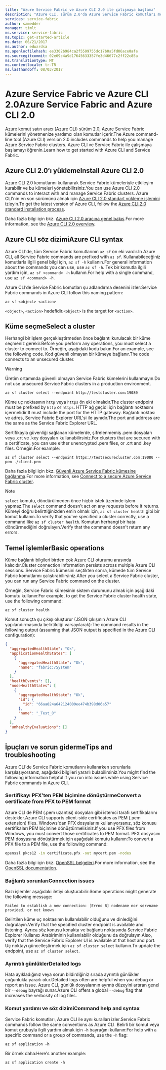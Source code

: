 ```yaml
---
title: "Azure Service Fabric ve Azure CLI 2.0 ile çalışmaya başlama"
description: "Azure CLI, sürüm 2.0'da Azure Service Fabric komutları modülünü kullanmayı öğrenin. Kümeye bağlanmayı ve uygulamaları yönetmeyi öğrenin."
services: service-fabric
author: samedder
manager: timlt
ms.service: service-fabric
ms.topic: get-started-article
ms.date: 06/21/2017
ms.author: edwardsa
ms.openlocfilehash: ee3302b984ca2f5509755dc17b0a5fd06ace0afe
ms.sourcegitcommit: 02e69c4a9d17645633357fe3d46677c2ff22c85a
ms.translationtype: MT
ms.contentlocale: tr-TR
ms.lasthandoff: 08/03/2017
---
```

# <a name="azure-service-fabric-and-azure-cli-20"></a><span data-ttu-id="fe3a8-104">Azure Service Fabric ve Azure CLI 2.0</span><span class="sxs-lookup"><span data-stu-id="fe3a8-104">Azure Service Fabric and Azure CLI 2.0</span></span>

<span data-ttu-id="fe3a8-105">Azure komut satırı aracı (Azure CLI) sürüm 2.0, Azure Service Fabric kümelerini yönetmenize yardımcı olan komutlar içerir.</span><span class="sxs-lookup"><span data-stu-id="fe3a8-105">The Azure command-line tool (Azure CLI) version 2.0 includes commands to help you manage Azure Service Fabric clusters.</span></span> <span data-ttu-id="fe3a8-106">Azure CLI ve Service Fabric ile çalışmaya başlamayı öğrenin.</span><span class="sxs-lookup"><span data-stu-id="fe3a8-106">Learn how to get started with Azure CLI and Service Fabric.</span></span>

## <a name="install-azure-cli-20"></a><span data-ttu-id="fe3a8-107">Azure CLI 2.0’ı yükleme</span><span class="sxs-lookup"><span data-stu-id="fe3a8-107">Install Azure CLI 2.0</span></span>

<span data-ttu-id="fe3a8-108">Azure CLI 2.0 komutlarını kullanarak Service Fabric kümeleriyle etkileşim kurabilir ve bu kümeleri yönetebilirsiniz.</span><span class="sxs-lookup"><span data-stu-id="fe3a8-108">You can use Azure CLI 2.0 commands to interact with and manage Service Fabric clusters.</span></span> <span data-ttu-id="fe3a8-109">Azure CLI'nin en son sürümünü almak için [Azure CLI 2.0 standart yükleme işlemini](https://docs.microsoft.com/en-us/cli/azure/install-azure-cli) izleyin.</span><span class="sxs-lookup"><span data-stu-id="fe3a8-109">To get the latest version of Azure CLI, follow the [Azure CLI 2.0 standard installation process](https://docs.microsoft.com/en-us/cli/azure/install-azure-cli).</span></span>

<span data-ttu-id="fe3a8-110">Daha fazla bilgi için bkz. [Azure CLI 2.0 aracına genel bakış](https://docs.microsoft.com/en-us/cli/azure/overview).</span><span class="sxs-lookup"><span data-stu-id="fe3a8-110">For more information, see the [Azure CLI 2.0 overview](https://docs.microsoft.com/en-us/cli/azure/overview).</span></span>

## <a name="azure-cli-syntax"></a><span data-ttu-id="fe3a8-111">Azure CLI söz dizimi</span><span class="sxs-lookup"><span data-stu-id="fe3a8-111">Azure CLI syntax</span></span>

<span data-ttu-id="fe3a8-112">Azure CLI'de, tüm Service Fabric komutlarının `az sf` ön eki vardır.</span><span class="sxs-lookup"><span data-stu-id="fe3a8-112">In Azure CLI, all Service Fabric commands are prefixed with `az sf`.</span></span> <span data-ttu-id="fe3a8-113">Kullanabileceğiniz komutlarla ilgili genel bilgi için, `az sf -h` kullanın.</span><span class="sxs-lookup"><span data-stu-id="fe3a8-113">For general information about the commands you can use, use `az sf -h`.</span></span> <span data-ttu-id="fe3a8-114">Tek bir komutla ilgili yardım için, `az sf <command> -h` kullanın.</span><span class="sxs-lookup"><span data-stu-id="fe3a8-114">For help with a single command, use `az sf <command> -h`.</span></span>

<span data-ttu-id="fe3a8-115">Azure CLI’de Service Fabric komutları şu adlandırma desenini izler:</span><span class="sxs-lookup"><span data-stu-id="fe3a8-115">Service Fabric commands in Azure CLI follow this naming pattern:</span></span>

```azurecli
az sf <object> <action>
```

<span data-ttu-id="fe3a8-116">`<object>`, `<action>` hedefidir.</span><span class="sxs-lookup"><span data-stu-id="fe3a8-116">`<object>` is the target for `<action>`.</span></span>

## <a name="select-a-cluster"></a><span data-ttu-id="fe3a8-117">Küme seçme</span><span class="sxs-lookup"><span data-stu-id="fe3a8-117">Select a cluster</span></span>

<span data-ttu-id="fe3a8-118">Herhangi bir işlem gerçekleştirmeden önce bağlantı kurulacak bir küme seçmeniz gerekir.</span><span class="sxs-lookup"><span data-stu-id="fe3a8-118">Before you perform any operations, you must select a cluster to connect to.</span></span> <span data-ttu-id="fe3a8-119">Örneğin, aşağıdaki kodu bakın.</span><span class="sxs-lookup"><span data-stu-id="fe3a8-119">For an example, see the following code.</span></span> <span data-ttu-id="fe3a8-120">Kod güvenli olmayan bir kümeye bağlanır.</span><span class="sxs-lookup"><span data-stu-id="fe3a8-120">The code connects to an unsecured cluster.</span></span>

> [!WARNING]
> <span data-ttu-id="fe3a8-121">Üretim ortamında güvenli olmayan Service Fabric kümelerini kullanmayın.</span><span class="sxs-lookup"><span data-stu-id="fe3a8-121">Do not use unsecured Service Fabric clusters in a production environment.</span></span>

```azurecli
az sf cluster select --endpoint http://testcluster.com:19080
```

<span data-ttu-id="fe3a8-122">Küme uç noktasının `http` veya `https` ön eki olmalıdır.</span><span class="sxs-lookup"><span data-stu-id="fe3a8-122">The cluster endpoint must be prefixed by `http` or `https`.</span></span> <span data-ttu-id="fe3a8-123">HTTP ağ geçidi için bağlantı noktasını içermelidir.</span><span class="sxs-lookup"><span data-stu-id="fe3a8-123">It must include the port for the HTTP gateway.</span></span> <span data-ttu-id="fe3a8-124">Bağlantı noktası ve adres, Service Fabric Explorer URL'si ile aynıdır.</span><span class="sxs-lookup"><span data-stu-id="fe3a8-124">The port and address are the same as the Service Fabric Explorer URL.</span></span>

<span data-ttu-id="fe3a8-125">Sertifikayla güvenliği sağlanan kümelerde, şifrelenmemiş .pem dosyaları veya .crt ve .key dosyaları kullanabilirsiniz.</span><span class="sxs-lookup"><span data-stu-id="fe3a8-125">For clusters that are secured with a certificate, you can use either unencrypted .pem files, or .crt and .key files.</span></span> <span data-ttu-id="fe3a8-126">Örneğin:</span><span class="sxs-lookup"><span data-stu-id="fe3a8-126">For example:</span></span>

```azurecli
az sf cluster select --endpoint https://testsecurecluster.com:19080 --pem ./client.pem
```

<span data-ttu-id="fe3a8-127">Daha fazla bilgi için bkz. [Güvenli Azure Service Fabric kümesine bağlanma](service-fabric-connect-to-secure-cluster.md).</span><span class="sxs-lookup"><span data-stu-id="fe3a8-127">For more information, see [Connect to a secure Azure Service Fabric cluster](service-fabric-connect-to-secure-cluster.md).</span></span>

> [!NOTE]
> <span data-ttu-id="fe3a8-128">`select` komutu, döndürülmeden önce hiçbir istek üzerinde işlem yapmaz.</span><span class="sxs-lookup"><span data-stu-id="fe3a8-128">The `select` command doesn't act on any requests before it returns.</span></span> <span data-ttu-id="fe3a8-129">Kümeyi doğru belirttiğinizden emin olmak için, `az sf cluster health` gibi bir komut kullanın.</span><span class="sxs-lookup"><span data-stu-id="fe3a8-129">To verify that you've specified a cluster correctly, use a command like `az sf cluster health`.</span></span> <span data-ttu-id="fe3a8-130">Komutun herhangi bir hata döndürmediğini doğrulayın.</span><span class="sxs-lookup"><span data-stu-id="fe3a8-130">Verify that the command doesn't return any errors.</span></span>

## <a name="basic-operations"></a><span data-ttu-id="fe3a8-131">Temel işlemler</span><span class="sxs-lookup"><span data-stu-id="fe3a8-131">Basic operations</span></span>

<span data-ttu-id="fe3a8-132">Küme bağlantı bilgileri birden çok Azure CLI oturumu arasında kalıcıdır.</span><span class="sxs-lookup"><span data-stu-id="fe3a8-132">Cluster connection information persists across multiple Azure CLI sessions.</span></span> <span data-ttu-id="fe3a8-133">Service Fabric kümesini seçtikten sonra, kümede tüm Service Fabric komutlarını çalıştırabilirsiniz.</span><span class="sxs-lookup"><span data-stu-id="fe3a8-133">After you select a Service Fabric cluster, you can run any Service Fabric command on the cluster.</span></span>

<span data-ttu-id="fe3a8-134">Örneğin, Service Fabric kümesinin sistem durumunu almak için aşağıdaki komutu kullanın:</span><span class="sxs-lookup"><span data-stu-id="fe3a8-134">For example, to get the Service Fabric cluster health state, use the following command:</span></span>

```azurecli
az sf cluster health
```

<span data-ttu-id="fe3a8-135">Komut sonuçta şu çıkışı oluşturur (JSON çıkışının Azure CLI yapılandırmasında belirtildiği varsayılarak):</span><span class="sxs-lookup"><span data-stu-id="fe3a8-135">The command results in the following output (assuming that JSON output is specified in the Azure CLI configuration):</span></span>

```json
{
  "aggregatedHealthState": "Ok",
  "applicationHealthStates": [
    {
      "aggregatedHealthState": "Ok",
      "name": "fabric:/System"
    }
  ],
  "healthEvents": [],
  "nodeHealthStates": [
    {
      "aggregatedHealthState": "Ok",
      "id": {
        "id": "66aa824a642124089ee474b398d06a57"
      },
      "name": "_Test_0"
    }
  ],
  "unhealthyEvaluations": []
}
```

## <a name="tips-and-troubleshooting"></a><span data-ttu-id="fe3a8-136">İpuçları ve sorun giderme</span><span class="sxs-lookup"><span data-stu-id="fe3a8-136">Tips and troubleshooting</span></span>

<span data-ttu-id="fe3a8-137">Azure CLI'de Service Fabric komutlarını kullanırken sorunlarla karşılaşıyorsanız, aşağıdaki bilgileri yararlı bulabilirsiniz.</span><span class="sxs-lookup"><span data-stu-id="fe3a8-137">You might find the following information helpful if you run into issues while using Service Fabric commands in Azure CLI.</span></span>

### <a name="convert-a-certificate-from-pfx-to-pem-format"></a><span data-ttu-id="fe3a8-138">Sertifikayı PFX’ten PEM biçimine dönüştürme</span><span class="sxs-lookup"><span data-stu-id="fe3a8-138">Convert a certificate from PFX to PEM format</span></span>

<span data-ttu-id="fe3a8-139">Azure CLI de PEM (.pem uzantısı) dosyaları gibi istemci tarafı sertifikalarını destekler.</span><span class="sxs-lookup"><span data-stu-id="fe3a8-139">Azure CLI supports client-side certificates as PEM (.pem extension) files.</span></span> <span data-ttu-id="fe3a8-140">Windows'dan PFX dosyalarını kullanıyorsanız, söz konusu sertifikaları PEM biçimine dönüştürmelisiniz.</span><span class="sxs-lookup"><span data-stu-id="fe3a8-140">If you use PFX files from Windows, you must convert those certificates to PEM format.</span></span> <span data-ttu-id="fe3a8-141">PFX dosyasını PEM dosyasına dönüştürmek için aşağıdaki komutu kullanın:</span><span class="sxs-lookup"><span data-stu-id="fe3a8-141">To convert a PFX file to a PEM file, use the following command:</span></span>

```bash
openssl pkcs12 -in certificate.pfx -out mycert.pem -nodes
```

<span data-ttu-id="fe3a8-142">Daha fazla bilgi için bkz. [OpenSSL belgeleri](https://www.openssl.org/docs/).</span><span class="sxs-lookup"><span data-stu-id="fe3a8-142">For more information, see the [OpenSSL documentation](https://www.openssl.org/docs/).</span></span>

### <a name="connection-issues"></a><span data-ttu-id="fe3a8-143">Bağlantı sorunları</span><span class="sxs-lookup"><span data-stu-id="fe3a8-143">Connection issues</span></span>

<span data-ttu-id="fe3a8-144">Bazı işlemler aşağıdaki iletiyi oluşturabilir:</span><span class="sxs-lookup"><span data-stu-id="fe3a8-144">Some operations might generate the following message:</span></span>

`Failed to establish a new connection: [Errno 8] nodename nor servname provided, or not known`

<span data-ttu-id="fe3a8-145">Belirtilen küme uç noktasının kullanılabilir olduğunu ve dinlediğini doğrulayın.</span><span class="sxs-lookup"><span data-stu-id="fe3a8-145">Verify that the specified cluster endpoint is available and listening.</span></span> <span data-ttu-id="fe3a8-146">Ayrıca söz konusu konakta ve bağlantı noktasında Service Fabric Explorer Kullanıcı Arabiriminin kullanılabilir olduğunu da doğrulayın.</span><span class="sxs-lookup"><span data-stu-id="fe3a8-146">Also, verify that the Service Fabric Explorer UI is available at that host and port.</span></span> <span data-ttu-id="fe3a8-147">Uç noktayı güncelleştirmek için `az sf cluster select` kullanın.</span><span class="sxs-lookup"><span data-stu-id="fe3a8-147">To update the endpoint, use `az sf cluster select`.</span></span>

### <a name="detailed-logs"></a><span data-ttu-id="fe3a8-148">Ayrıntılı günlükler</span><span class="sxs-lookup"><span data-stu-id="fe3a8-148">Detailed logs</span></span>

<span data-ttu-id="fe3a8-149">Hata ayıkladığınız veya sorun bildirdiğiniz sırada ayrıntılı günlükler çoğunlukla yararlı olur.</span><span class="sxs-lookup"><span data-stu-id="fe3a8-149">Detailed logs often are helpful when you debug or report an issue.</span></span> <span data-ttu-id="fe3a8-150">Azure CLI, günlük dosyalarının ayrıntı düzeyini artıran genel bir `--debug` bayrağı sunar.</span><span class="sxs-lookup"><span data-stu-id="fe3a8-150">Azure CLI offers a global `--debug` flag that increases the verbosity of log files.</span></span>

### <a name="command-help-and-syntax"></a><span data-ttu-id="fe3a8-151">Komut yardımı ve söz dizimi</span><span class="sxs-lookup"><span data-stu-id="fe3a8-151">Command help and syntax</span></span>

<span data-ttu-id="fe3a8-152">Service Fabric komutları, Azure CLI ile aynı kuralları izler.</span><span class="sxs-lookup"><span data-stu-id="fe3a8-152">Service Fabric commands follow the same conventions as Azure CLI.</span></span> <span data-ttu-id="fe3a8-153">Belirli bir komut veya komut grubuyla ilgili yardım almak için `-h` bayrağını kullanın:</span><span class="sxs-lookup"><span data-stu-id="fe3a8-153">For help with a specific command or a group of commands, use the `-h` flag:</span></span>

```azurecli
az sf application -h
```

<span data-ttu-id="fe3a8-154">Bir örnek daha:</span><span class="sxs-lookup"><span data-stu-id="fe3a8-154">Here's another example:</span></span>

```azurecli
az sf application create -h
```
